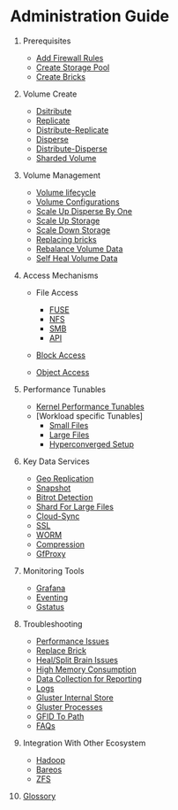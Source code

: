 # Administration Guide
1. Prerequisites

	*  [Add Firewall Rules](./firewall-rules.md)
	*  [Create Storage Pool](./create-storage-pool.md)
	*  [Create Bricks](./create-bricks.md)

2. Volume Create

	*  [Dsitribute](./distribute.md)
	*  [Replicate](./replicate.md)
	*  [Distribute-Replicate](./distribute-replicate.md)
	*  [Disperse](./disperse.md)
	*  [Distribute-Disperse](./distribute-disperse.md)
	*  [Sharded Volume](./shard.md)

3. Volume Management

	*  [Volume lifecycle](./volume-lifecycle.md)
	*  [Volume Configurations](./volume-configurations.md)
	*  [Scale Up Disperse By One](./scale-up-desperse-by-one.md)
	*  [Scale Up Storage](./scale-up-storage.md)
	*  [Scale Down Storage](./scale-down-storage.md)
	*  [Replacing bricks](./replace-bricks.md)
	*  [Rebalance Volume Data](./rebalance.md)
	*  [Self Heal Volume Data](./self-heal.md)

4. Access Mechanisms

	*  File Access
		-  [FUSE](./fuse.md)
		-  [NFS](./nfs.md)
		-  [SMB](./smb.md)
		-  [API](./gfapi.md)

	*  [Block Access](./block-access.md)
	*  [Object Access](./object-access.md)

5. Performance Tunables

	*  [Kernel Performance Tunables](./kernel-perfoamance-tunables.md)
	*  [Workload specific Tunables]
		* [Small Files](./small-files.md)
		* [Large Files](./large-files.md)
		* [Hyperconverged Setup](./hyperconverged-setup.md)

6. Key Data Services

	*  [Geo Replication](./geo-replication.md)
	*  [Snapshot](./snapshot.md)
	*  [Bitrot Detection](./bitrot-detection.md)
	*  [Shard For Large Files](./shard-for-large-files.md)
	*  [Cloud-Sync](./cloud-sync.md)
	*  [SSL](./ssl.md)
	*  [WORM](./worm.md)
	*  [Compression](./compression.md)
	*  [GfProxy](./gfproxy.md)

7. Monitoring Tools

	*  [Grafana](./grafana.md)
	*  [Eventing](./eventing.md)
	*  [Gstatus](./gstatus.md)

8. Troubleshooting

	*  [Performance Issues](./performance.md)
	*  [Replace Brick](./replace-brick.md)
	*  [Heal/Split Brain Issues](./heal-issues.md)
	*  [High Memory Consumption](./high-memory-consumption.md)
	*  [Data Collection for Reporting](./data-collection-for-Reporting.md)
	*  [Logs](./logs.md)
	*  [Gluster Internal Store](./gluster-internal-store.md)
	*  [Gluster Processes](./gluster-processes.md)
	*  [GFID To Path](gfid-to-path.md)
	*  [FAQs](./FAQs.md)

9. Integration With Other Ecosystem

	*  [Hadoop](./hadoop.md)
	*  [Bareos](./bareos.md)
	*  [ZFS](./zfs.md)

10. [Glossory](./glossory.md)

